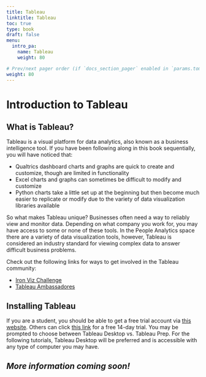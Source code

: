 ```yaml
---
title: Tableau
linktitle: Tableau
toc: true
type: book
draft: false
menu:
  intro_pa:
    name: Tableau
    weight: 80

# Prev/next pager order (if `docs_section_pager` enabled in `params.toml`)
weight: 80
---
```


# Introduction to Tableau

## What is Tableau?

Tableau is a visual platform for data analytics, also known as a business intelligence tool. If you have been following along in this book sequentially, you will have noticed that: 
- Qualtrics dashboard charts and graphs are quick to create and customize, though are limited in functionality
- Excel charts and graphs can sometimes be difficult to modify and customize 
- Python charts take a little set up at the beginning but then become much easier to replicate or modify due to the variety of data visualization libraries available

So what makes Tableau unique? Businesses often need a way to reliably view and monitor data. Depending on what company you work for, you may have access to some or none of these tools. In the People Analytics space there are a variety of data visualization tools, however, Tableau is considered an industry standard for viewing complex data to answer difficult business problems. 

Check out the following links for ways to get involved in the Tableau community: 
- [Iron Viz Challenge](https://www.tableau.com/blog/top-3-visualizations-iron-viz-student-edition-2024#:~:text=Since%202019%2C%20Tableau%20has%20hosted,the%20larger%20Iron%20Viz%20competition)
- [Tableau Ambassadores](https://www.tableau.com/community/community-leaders/ambassadors)

## Installing Tableau

If you are a student, you should be able to get a free trial account via [this website](https://www.tableau.com/academic/students). Others can click [this link](https://www.tableau.com/tft/activation) for a free 14-day trial. You may be prompted to choose between Tableau Desktop vs. Tableau Prep. For the following tutorials, Tableau Desktop will be preferred and is accessible with any type of computer you may have. 

## *More information coming soon!*